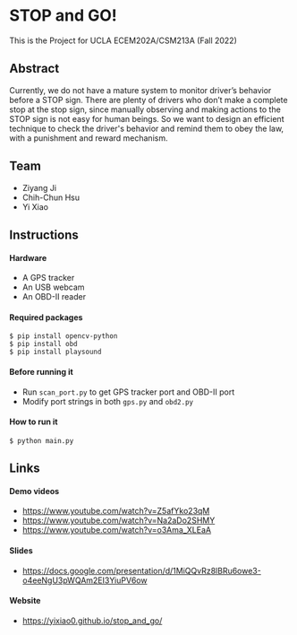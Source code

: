 # STOP and GO!
This is the Project for UCLA ECEM202A/CSM213A (Fall 2022)

## Abstract
Currently, we do not have a mature system to monitor driver’s behavior before a STOP sign. There are plenty of drivers who don’t make a complete stop at the stop sign, since manually observing and making actions to the STOP sign is not easy for human beings. So we want to design an efficient technique to check the driver's behavior and remind them to obey the law, with a punishment and reward mechanism.

## Team
* Ziyang Ji
* Chih-Chun Hsu
* Yi Xiao

## Instructions

#### Hardware
- A GPS tracker
- An USB webcam
- An OBD-II reader

#### Required packages
```
$ pip install opencv-python
$ pip install obd
$ pip install playsound
```

#### Before running it
- Run ```scan_port.py``` to get GPS tracker port and OBD-II port
- Modify port strings in both ```gps.py``` and ```obd2.py```

#### How to run it
```
$ python main.py
```

## Links

#### Demo videos
- https://www.youtube.com/watch?v=Z5afYko23qM
- https://www.youtube.com/watch?v=Na2aDo2SHMY
- https://www.youtube.com/watch?v=o3Ama_XLEaA

#### Slides
- https://docs.google.com/presentation/d/1MiQQvRz8lBRu6owe3-o4eeNgU3pWQAm2EI3YiuPV6ow

#### Website
- https://yixiao0.github.io/stop_and_go/
